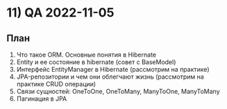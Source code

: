 # 11) QA 2022-11-05 #
## План ## 
1) Что такое ORM. Основные понятия в Hibernate
2) Entity и ее состояние в hibernate (совет с BaseModel)
3) Интерфейс EntityManager в Hibernate (рассмотрим на практике)
4) JPA-репозитории и чем они облегчают жизнь (рассмотрим на практике CRUD операции)
5) Связи сущностей: OneToOne, OneToMany, ManyToOne, ManyToMany
6) Пагинация в JPA 
